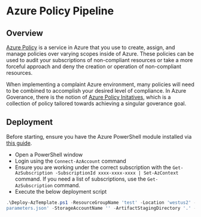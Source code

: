 # Azure Policy Pipeline

## Overview 

[Azure Policy](https://docs.microsoft.com/en-us/azure/governance/policy/overview) is a service in Azure that you use to create, assign, and manage policies over varying scopes inside of Azure. These policies can be used to audit your subscriptions of non-compliant resources or take a more forceful approach and deny the creation or operation of non-compliant resources.

When implementing a complaint Azure environment, many policies will need to be combined to accomplish your desired level of compliance. In Azure Goverance, there is the notion of [Azure Policy Initatives](https://docs.microsoft.com/en-us/azure/governance/policy/overview#initiative-definition), which is a collection of policy tailored towards achieving a singular goverance goal.

## Deployment

Before starting, ensure you have the Azure PowerShell module installed via [this guide](https://docs.microsoft.com/en-us/powershell/azure/get-started-azureps?view=azps-2.0.0).

- Open a PowerShell window
- Login using the `Connect-AzAccount` command
- Ensure you are working under the correct subscription with the `Get-AzSubscription -SubscriptionId xxxx-xxxx-xxxx | Set-AzContext` command. If you need a list of subscriptions, use the `Get-AzSubscription` command.
- Execute the below deployment script
```powershell
.\Deploy-AzTemplate.ps1 -ResourceGroupName 'test' -Location 'westus2' -TemplateFile 'azuredeploy.json' -TemplateParametersFile 'azuredeploy.
parameters.json' -StorageAccountName '' -ArtifactStagingDirectory '.' -StorageContainerName 'azurepolicypipeline-storageaccount' -UploadArtifacts
```
